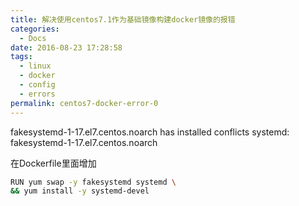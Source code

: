 ```yaml
---
title: 解决使用centos7.1作为基础镜像构建docker镜像的报错
categories:
  - Docs
date: 2016-08-23 17:28:58
tags:
  - linux
  - docker
  - config
  - errors
permalink: centos7-docker-error-0  
---
```


fakesystemd-1-17.el7.centos.noarch has installed conflicts systemd: fakesystemd-1-17.el7.centos.noarch

在Dockerfile里面增加
``` bash
RUN yum swap -y fakesystemd systemd \
&& yum install -y systemd-devel
```
